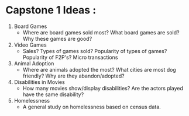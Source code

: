 # Capstone 1 Ideas :

1. Board Games
    * Where are board games sold most? What board games are sold? Why these games are good?
2. Video Games
   * Sales? Types of games sold? Popularity of types of games? Popularity of F2P's? Micro transactions
3. Animal Adoption
    * Where are animals adopted the most? What cities are most dog friendly? Why are they abandon/adopted? 
4. Disabilities in Movies
    * How many movies show/display disabilities? Are the actors played have the same disability?
5. Homelessness
    * A general study on homelessness based on census data.

